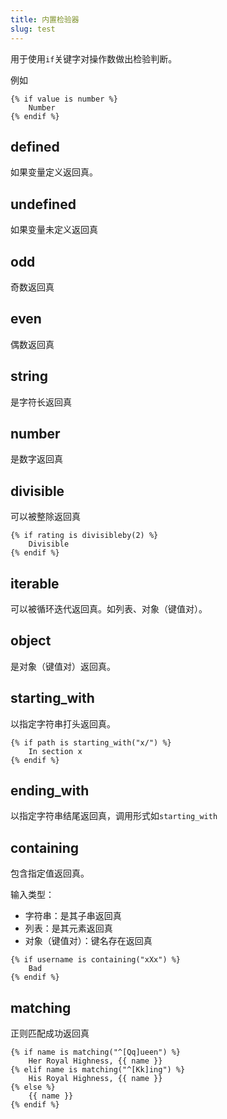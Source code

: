 ```yaml
---
title: 内置检验器
slug: test
---
```



用于使用`if`关键字对操作数做出检验判断。

例如

```jinja2
{% if value is number %}
    Number
{% endif %}
```

## defined

如果变量定义返回真。

## undefined

如果变量未定义返回真

## odd

奇数返回真

## even

偶数返回真

## string

是字符长返回真

## number

是数字返回真

## divisible

可以被整除返回真

```jinja2
{% if rating is divisibleby(2) %}
    Divisible
{% endif %}
```

## iterable

可以被循环迭代返回真。如列表、对象（键值对）。

## object

是对象（键值对）返回真。

## starting_with

以指定字符串打头返回真。

```jinja2
{% if path is starting_with("x/") %}
    In section x
{% endif %}
```

## ending_with

以指定字符串结尾返回真，调用形式如`starting_with`

## containing

包含指定值返回真。

输入类型：

* 字符串：是其子串返回真
* 列表：是其元素返回真
* 对象（键值对）：键名存在返回真

```jinja2
{% if username is containing("xXx") %}
    Bad
{% endif %}
```

## matching

正则匹配成功返回真

```jinja2
{% if name is matching("^[Qq]ueen") %}
    Her Royal Highness, {{ name }}
{% elif name is matching("^[Kk]ing") %}
    His Royal Highness, {{ name }}
{% else %}
    {{ name }}
{% endif %}
```


